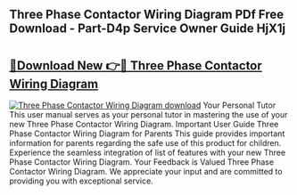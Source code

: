 ## Three Phase Contactor Wiring Diagram PDf Free Download - Part-D4p Service Owner Guide HjX1j

# <h2><a href="http://dfushn.blite.top/?on=Three+Phase+Contactor+Wiring+Diagram">🔗Download New 👉🔴 Three Phase Contactor Wiring Diagram</a></h2>

[![Three Phase Contactor Wiring Diagram download](https://i.imgur.com/lujVjoI.png)](http://dfushn.blite.top/?on=Three+Phase+Contactor+Wiring+Diagram)
Your Personal Tutor This user manual serves as your personal tutor in mastering the use of your new Three Phase Contactor Wiring Diagram. Important User Guide Three Phase Contactor Wiring Diagram for Parents This guide provides important information for parents regarding the safe use of this product for children. Experience the seamless integration of list of features with your new Three Phase Contactor Wiring Diagram. Your Feedback is Valued Three Phase Contactor Wiring Diagram. We appreciate your input and are committed to providing you with exceptional service.
